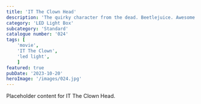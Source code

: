 ```yaml
---
title: 'IT The Clown Head'
description: 'The quirky character from the dead. Beetlejuice. Awesome light box with an optional sandworm stand. Great item for any movie fan'
category: 'LED Light Box'
subcategory: 'Standard'
catalogue number: '024'
tags: [
    'movie', 
    'IT The Clown',
    'led light', 
    ]
featured: true
pubDate: '2023-10-20'
heroImage: '/images/024.jpg'
---
```


Placeholder content for IT The Clown Head.
